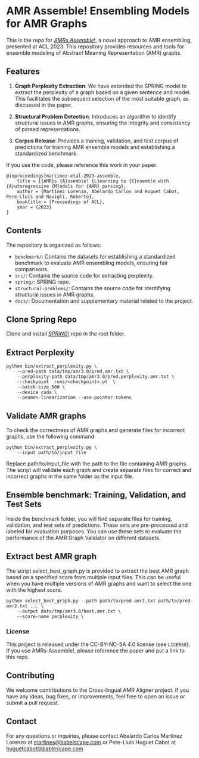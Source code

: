 # AMR Assemble! Ensembling Models for AMR Graphs

This is the repo for [*AMRs Assemble*!](https://arxiv.org/abs/2306.10786), a novel approach to AMR ensembling, presented at ACL 2023. This repository provides resources and tools for ensemble modeling of Abstract Meaning Representation (AMR) graphs. 

## Features


1. **Graph Perplexity Extraction**: We have extended the SPRING model to extract the perplexity of a graph based on a given sentence and model. This facilitates the subsequent selection of the most suitable graph, as discussed in the paper.

2. **Structural Problem Detection**: Introduces an algorithm to identify structural issues in AMR graphs, ensuring the integrity and consistency of parsed representations.

3. **Corpus Release**: Provides a training, validation, and test corpus of predictions for training AMR ensemble models and establishing a standardized benchmark.

If you use the code, please reference this work in your paper:

```
@inproceedings{martinez-etal-2023-assemble,
    title = {{AMR}s {A}ssemble! {L}earning to {E}nsemble with {A}utoregressive {M}odels for {AMR} parsing},
    author = {Martínez Lorenzo, Abelardo Carlos and Huguet Cabot, Pere-Lluís and Navigli, Roberto},
    booktitle = {Proceedings of ACL},
    year = {2023}
}
```


## Contents

The repository is organized as follows:

- `benchmark/`: Contains the datasets for establishing a standardized benchmark to evaluate AMR ensembling models, ensuring fair comparisons.
- `src/`: Contains the source code for extracting perplexity.
- `spring/`: SPRING repo.
- `structural-problems/`: Contains the source code for identifying structural issues in AMR graphs.
- `docs/`: Documentation and supplementary material related to the project.

## Clone Spring Repo

Clone and install [*SPRING*!](https://github.com/SapienzaNLP/spring) repo in the root folder.

## Extract Perplexity

```shell script
python bin/extract_perplexity.py \
    --pred-path data/tmp/amr3.0/pred.amr.txt \
    --perplexity-path data/tmp/amr3.0/pred.perplexity.amr.txt \ 
    --checkpoint  runs/<checkpoint>.pt  \
    --batch-size 500 \
    --device cuda \
    --penman-linearization --use-pointer-tokens
```

## Validate AMR graphs

To check the correctness of AMR graphs and generate files for incorrect graphs, use the following command:

```shell script
python bin/extract_perplexity.py \
    --input path/to/input_file
```

Replace path/to/input_file with the path to the file containing AMR graphs. The script will validate each graph and create separate files for correct and incorrect graphs in the same folder as the input file.

## Ensemble benchmark: Training, Validation, and Test Sets

Inside the benchmark folder, you will find separate files for training, validation, and test sets of predictions. These sets are pre-processed and labeled for evaluation purposes. You can use these sets to evaluate the performance of the AMR Graph Validator on different datasets.


## Extract best AMR graph  

The script select_best_graph.py is provided to extract the best AMR graph based on a specified score from multiple input files. This can be useful when you have multiple versions of AMR graphs and want to select the one with the highest score.

```shell script
python select_best_graph.py --path path/to/pred-amr1.txt path/to/pred-amr2.txt ... \
    --output data/tmp/amr3.0/best.amr.txt \ 
    --score-name perplexity \ 
```

### License
This project is released under the CC-BY-NC-SA 4.0 license (see `LICENSE`). If you use AMRs-Assemble!, please reference the paper and put a link to this repo.

## Contributing

We welcome contributions to the Cross-lingual AMR Aligner project. If you have any ideas, bug fixes, or improvements, feel free to open an issue or submit a pull request.

## Contact

For any questions or inquiries, please contact Abelardo Carlos Martínez Lorenzo at martines@babelscape.com or Pere-Lluís Huguet Cabot at huguetcabot@bablescape.com